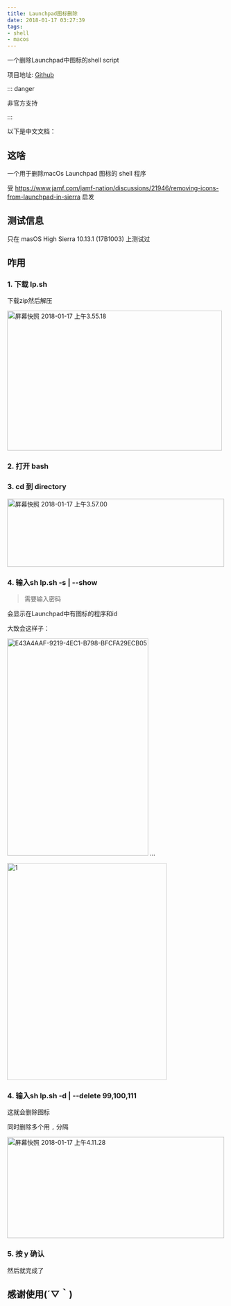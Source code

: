 ```yaml
---
title: Launchpad图标删除
date: 2018-01-17 03:27:39
tags: 
- shell
- macos
---
```


一个删除Launchpad中图标的shell script
 

项目地址: [Github](https://github.com/minatsuki-yui/Launchpad-icon-deleter)

::: danger

非官方支持

:::

以下是中文文档：


## 这啥



一个用于删除macOs  Launchpad 图标的 shell 程序

受 https://www.jamf.com/jamf-nation/discussions/21946/removing-icons-from-launchpad-in-sierra 启发

## 测试信息  



只在 masOS High Sierra 10.13.1 (17B1003) 上测试过

## 咋用


### 1. 下载 lp.sh   

下载zip然后解压

<img src="https://farm5.staticflickr.com/4664/39020988724_ae18604950.jpg" width="495" height="322" alt="屏幕快照 2018-01-17 上午3.55.18">

### 2. 打开 bash
### 3. cd 到 directory

<img src="https://farm5.staticflickr.com/4629/39020988614_9216d956c4.jpg" width="500" height="157" alt="屏幕快照 2018-01-17 上午3.57.00">

### 4. 输入sh lp.sh -s | --show 

> 需要输入密码

会显示在Launchpad中有图标的程序和id
  
大致会这样子：

<img src="https://farm5.staticflickr.com/4759/39730140741_31cbdee5c2.jpg" width="325" height="500" alt="E43A4AAF-9219-4EC1-B798-BFCFA29ECB05"></a>
...

<img src="https://farm5.staticflickr.com/4716/25858378768_2b94bf40a1.jpg" width="367" height="500" alt="1">

### 4. 输入sh lp.sh -d | --delete 99,100,111

这就会删除图标

同时删除多个用 `,` 分隔

<img src="https://farm5.staticflickr.com/4648/39020988524_776acabe32.jpg" width="500" height="233" alt="屏幕快照 2018-01-17 上午4.11.28">

### 5. 按 y 确认 

然后就完成了



## 感谢使用(´▽｀)

